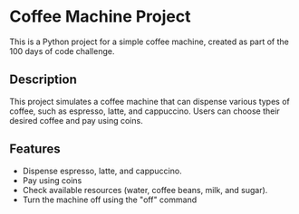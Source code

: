 # Coffee Machine Project

This is a Python project for a simple coffee machine, created as part of the 100 days of code challenge.

## Description

This project simulates a coffee machine that can dispense various types of coffee, such as espresso, latte, and cappuccino. Users can choose their desired coffee and pay using coins.

## Features

- Dispense espresso, latte, and cappuccino.
- Pay using coins
- Check available resources (water, coffee beans, milk, and sugar).
- Turn the machine off using the "off" command
